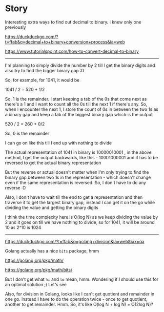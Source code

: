 # Story

Interesting extra ways to find out decimal to binary. I knew only one previously

https://duckduckgo.com/?t=ffab&q=decimal+to+binary+conversion+process&ia=web

https://www.tutorialspoint.com/how-to-convert-decimal-to-binary

---

I'm planning to simply divide the number by 2 till I get the binary digits and also try to find the bigger binary gap :D

So, for example, for 1041, it would be

1041 / 2 = 520 + 1/2

So, 1 is the remainder. I start keeping a tab of the 0s that come next as there's a 1 and I want to count all the 0s till the next 1 if there's any. So, when I encounter the next 1, I store the count of 0s in between the two 1s as a binary gap and keep a tab of the biggest binary gap which is the output

520 / 2 = 260 + 0/2

So, 0 is the remainder

I can go on like this till I end up with nothing to divide

The actual representation of 1041 in binary is 10000010001 , in the above method, I get the output backwards, like this - 10001000001 and it has to be reversed to get the actual binary representation

But the reverse or actual doesn't matter when I'm only trying to find the binary gap between two 1s in the representation - which doesn't change even if the same representation is reversed. So, I don't have to do any reverse :D

Also, I don't have to wait till the end to get a representation and then traverse it to get the largest binary gap, instead I can get it on the go while dividing the value and getting the binary digits

I think the time complexity here is O(log N) as we keep dividing the value by 2 and it goes on till we have nothing to divide, so for 1041, it will be around 10 as 2^10 is 1024

---

https://duckduckgo.com/?t=ffab&q=golang+division&ia=web&iax=qa

Golang actually has a nice `bits` package, hmm

https://golang.org/pkg/math/

https://golang.org/pkg/math/bits/

But I don't get what `hi` and `lo` mean, hmm. Wondering if I should use this for an optimal solution ;) Let's see

Also, for division in Golang, looks like I can't get quotient and remainder in one go. Instead I have to do the operation twice - once to get quotient, another to get remainder. Hmm. So, it's like O(log N + log N) = O(2log N)?


